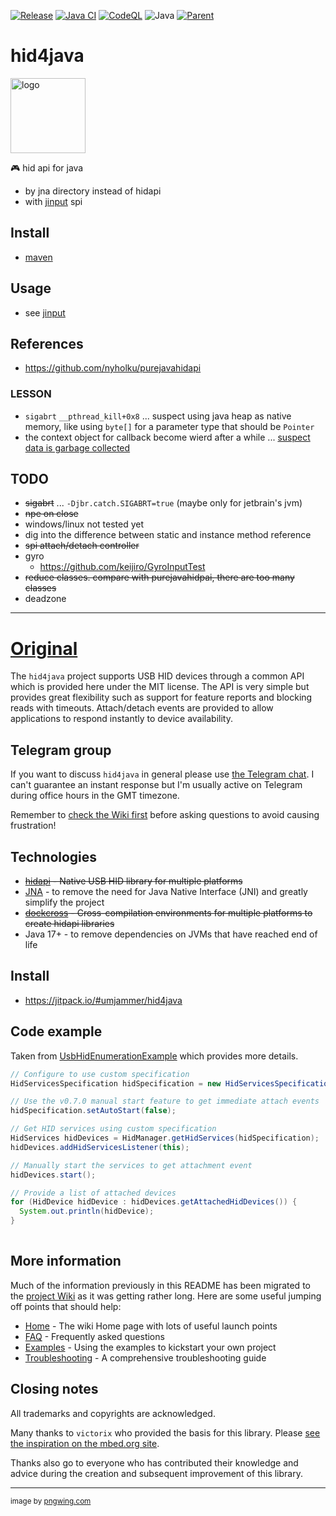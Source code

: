 [![Release](https://jitpack.io/v/umjammer/hid4java.svg)](https://jitpack.io/#umjammer/hid4java)
[![Java CI](https://github.com/umjammer/hid4java/actions/workflows/maven.yml/badge.svg)](https://github.com/umjammer/hid4java/actions/workflows/maven.yml)
[![CodeQL](https://github.com/umjammer/hid4java/actions/workflows/codeql-analysis.yml/badge.svg)](https://github.com/umjammer/hid4java/actions/workflows/codeql-analysis.yml)
![Java](https://img.shields.io/badge/Java-17-b07219)
[![Parent](https://img.shields.io/badge/Parent-jinput-pink)](https://github.com/umjammer/jinput)

# hid4java

<img alt="logo" src="https://github.com/umjammer/hid4java/assets/493908/e27e2d01-0412-40ba-b4c6-600a65d6b9ad" width="120" />

🎮 hid api for java

 - by jna directory instead of hidapi
 - with [jinput](https://github.com/umjammer/jinput) spi

## Install

 * [maven](https://jitpack.io/#umjammer/hid4java)

## Usage

 * see [jinput](https://github.com/umjammer/jinput)

## References

 * https://github.com/nyholku/purejavahidapi

### LESSON

* `sigabrt` `__pthread_kill+0x8` ... suspect using java heap as native memory, like using `byte[]` for a parameter type that should be `Pointer`
* the context object for callback become wierd after a while ... [suspect data is garbage collected](https://github.com/umjammer/hid4java/issues/1#issuecomment-1783940125)

## TODO

 * ~~sigabrt~~ ... `-Djbr.catch.SIGABRT=true` (maybe only for jetbrain's jvm)
 * ~~npe on close~~
 * windows/linux not tested yet
 * dig into the difference between static and instance method reference
 * ~~spi attach/detach controller~~
 * gyro
   * https://github.com/keijiro/GyroInputTest
 * ~~reduce classes. compare with purejavahidpai, there are too many classes~~
 * deadzone

---

# [Original](https://github.com/gary-rowe/hid4java)

The `hid4java` project supports USB HID devices through a common API which is provided here under the MIT license. The API is very simple but provides great flexibility such as support for feature reports and blocking reads with timeouts. Attach/detach events are provided to allow applications to respond instantly to device availability.

## Telegram group

If you want to discuss `hid4java` in general please use [the Telegram chat](https://t.me/joinchat/CtU4ZBltWCAFBAjwM5KLLw). I can't guarantee
an instant response but I'm usually active on Telegram during office hours in the GMT timezone.

Remember to [check the Wiki first](https://github.com/gary-rowe/hid4java/wiki/Home) before asking questions to avoid causing frustration!

## Technologies

* ~~[hidapi](https://github.com/libusb/hidapi) - Native USB HID library for multiple platforms~~
* [JNA](https://github.com/twall/jna) - to remove the need for Java Native Interface (JNI) and greatly simplify the project
* ~~[dockcross](https://github.com/dockcross/dockcross) - Cross-compilation environments for multiple platforms to create hidapi libraries~~
* Java 17+ - to remove dependencies on JVMs that have reached end of life

## Install

* https://jitpack.io/#umjammer/hid4java

## Code example

Taken from [UsbHidEnumerationExample](https://github.com/gary-rowe/hid4java/blob/develop/src/test/java/org/hid4java/examples/UsbHidEnumerationExample.java) which
provides more details. 

```java
// Configure to use custom specification
HidServicesSpecification hidSpecification = new HidServicesSpecification();

// Use the v0.7.0 manual start feature to get immediate attach events
hidSpecification.setAutoStart(false);

// Get HID services using custom specification
HidServices hidDevices = HidManager.getHidServices(hidSpecification);
hidDevices.addHidServicesListener(this);

// Manually start the services to get attachment event
hidDevices.start();

// Provide a list of attached devices
for (HidDevice hidDevice : hidDevices.getAttachedHidDevices()) {
  System.out.println(hidDevice);
}
    
```

## More information

Much of the information previously in this README has been migrated to the [project Wiki](https://github.com/gary-rowe/hid4java/wiki/Home) as it was getting rather long. Here are some useful jumping off points that should help:

* [Home](https://github.com/gary-rowe/hid4java/wiki/Home) - The wiki Home page with lots of useful launch points
* [FAQ](https://github.com/gary-rowe/hid4java/wiki/FAQ) - Frequently asked questions
* [Examples](https://github.com/gary-rowe/hid4java/wiki/Examples) - Using the examples to kickstart your own project
* [Troubleshooting](https://github.com/gary-rowe/hid4java/wiki/Troubleshooting) - A comprehensive troubleshooting guide

## Closing notes

All trademarks and copyrights are acknowledged.

Many thanks to `victorix` who provided the basis for this library. Please [see the inspiration on the mbed.org site](http://developer.mbed.org/cookbook/USBHID-bindings-).

Thanks also go to everyone who has contributed their knowledge and advice during the creation and subsequent improvement of this library.

---
<sub>image by <a href="https://www.pngwing.com/en/free-png-nvjdb">pngwing.com</a></sub>
